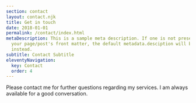 ```yaml
---
section: contact
layout: contact.njk
title: Get in touch
date: 2018-01-01
permalink: /contact/index.html
metaDescription: This is a sample meta description. If one is not present in
  your page/post's front matter, the default metadata.desciption will be used
  instead.
subtitle: Contact Subtitle
eleventyNavigation:
  key: Contact
  order: 4
---
```


Please contact me for further questions regarding my services. I am always available for a good conversation.
